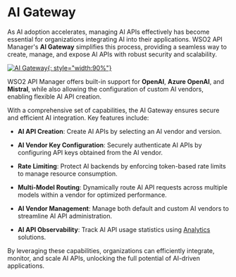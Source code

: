# AI Gateway

As AI adoption accelerates, managing AI APIs effectively has become essential for organizations integrating AI into their applications. WSO2 API Manager's **AI Gateway** simplifies this process, providing a seamless way to create, manage, and expose AI APIs with robust security and scalability.

[![AI Gateway]({{base_path}}/assets/img/learn/ai-gateway/ai-gateway.png){: style="width:90%"}]({{base_path}}/assets/img/learn/ai-gateway/ai-gateway.png)

WSO2 API Manager offers built-in support for **OpenAI**, **Azure OpenAI**, and **Mistral**, while also allowing the configuration of custom AI vendors, enabling flexible AI API creation.

With a comprehensive set of capabilities, the AI Gateway ensures secure and efficient AI integration. Key features include:

- **AI API Creation**: Create AI APIs by selecting an AI vendor and version.

- **AI Vendor Key Configuration**: Securely authenticate AI APIs by configuring API keys obtained from the AI vendor.

- **Rate Limiting**: Protect AI backends by enforcing token-based rate limits to manage resource consumption.

- **Multi-Model Routing**: Dynamically route AI API requests across multiple models within a vendor for optimized performance.

- **AI Vendor Management**: Manage both default and custom AI vendors to streamline AI API administration.

- **AI API Observability**: Track AI API usage statistics using [Analytics]({{base_path}}/monitoring/api-analytics/choreo-analytics/api-analytics-architecture/) solutions.

By leveraging these capabilities, organizations can efficiently integrate, monitor, and scale AI APIs, unlocking the full potential of AI-driven applications.
